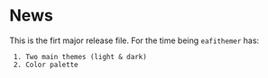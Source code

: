 # News

This is the firt major release file. For the time being `eafithemer` has:

     1. Two main themes (light & dark)
     2. Color palette